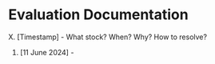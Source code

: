# Evaluation Documentation

X. [Timestamp] - What stock? When? Why? How to resolve?

1. [11 June 2024] - 